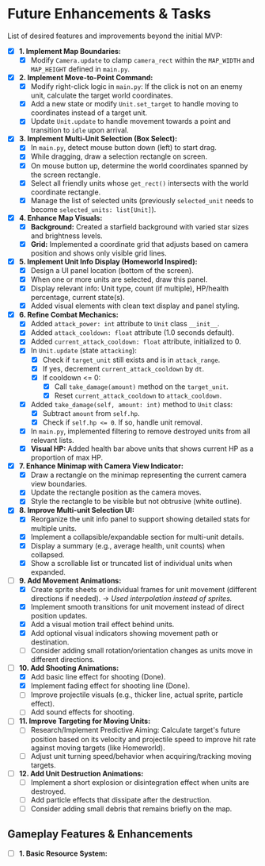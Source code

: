 # Future Enhancements & Tasks

List of desired features and improvements beyond the initial MVP:

- [x] **1. Implement Map Boundaries:**
    - [x] Modify `Camera.update` to clamp `camera_rect` within the `MAP_WIDTH` and `MAP_HEIGHT` defined in `main.py`.

- [x] **2. Implement Move-to-Point Command:**
    - [x] Modify right-click logic in `main.py`: If the click is not on an enemy unit, calculate the target world coordinates.
    - [x] Add a new state or modify `Unit.set_target` to handle moving to coordinates instead of a target unit.
    - [x] Update `Unit.update` to handle movement towards a point and transition to `idle` upon arrival.

- [x] **3. Implement Multi-Unit Selection (Box Select):**
    - [x] In `main.py`, detect mouse button down (left) to start drag.
    - [x] While dragging, draw a selection rectangle on screen.
    - [x] On mouse button up, determine the world coordinates spanned by the screen rectangle.
    - [x] Select all friendly units whose `get_rect()` intersects with the world coordinate rectangle.
    - [x] Manage the list of selected units (previously `selected_unit` needs to become `selected_units: list[Unit]`).

- [x] **4. Enhance Map Visuals:**
    - [x] **Background:** Created a starfield background with varied star sizes and brightness levels.
    - [x] **Grid:** Implemented a coordinate grid that adjusts based on camera position and shows only visible grid lines.

- [x] **5. Implement Unit Info Display (Homeworld Inspired):**
    - [x] Design a UI panel location (bottom of the screen).
    - [x] When one or more units are selected, draw this panel.
    - [x] Display relevant info: Unit type, count (if multiple), HP/health percentage, current state(s).
    - [x] Added visual elements with clean text display and panel styling.

- [x] **6. Refine Combat Mechanics:**
    - [x] Added `attack_power: int` attribute to `Unit` class `__init__`.
    - [x] Added `attack_cooldown: float` attribute (1.0 seconds default).
    - [x] Added `current_attack_cooldown: float` attribute, initialized to 0.
    - [x] In `Unit.update` (state `attacking`):
        - [x] Check if `target_unit` still exists and is in `attack_range`.
        - [x] If yes, decrement `current_attack_cooldown` by `dt`.
        - [x] If cooldown <= 0: 
            - [x] Call `take_damage(amount)` method on the `target_unit`.
            - [x] Reset `current_attack_cooldown` to `attack_cooldown`.
    - [x] Added `take_damage(self, amount: int)` method to `Unit` class:
        - [x] Subtract `amount` from `self.hp`.
        - [x] Check if `self.hp <= 0`. If so, handle unit removal.
    - [x] In `main.py`, implemented filtering to remove destroyed units from all relevant lists.
    - [x] **Visual HP:** Added health bar above units that shows current HP as a proportion of max HP.

- [x] **7. Enhance Minimap with Camera View Indicator:**
    - [x] Draw a rectangle on the minimap representing the current camera view boundaries.
    - [x] Update the rectangle position as the camera moves.
    - [x] Style the rectangle to be visible but not obtrusive (white outline).

- [x] **8. Improve Multi-unit Selection UI:**
    - [x] Reorganize the unit info panel to support showing detailed stats for multiple units.
    - [x] Implement a collapsible/expandable section for multi-unit details.
    - [x] Display a summary (e.g., average health, unit counts) when collapsed.
    - [x] Show a scrollable list or truncated list of individual units when expanded.

- [ ] **9. Add Movement Animations:**
    - [x] Create sprite sheets or individual frames for unit movement (different directions if needed). -> *Used interpolation instead of sprites.* 
    - [x] Implement smooth transitions for unit movement instead of direct position updates.
    - [x] Add a visual motion trail effect behind units.
    - [x] Add optional visual indicators showing movement path or destination.
    - [ ] Consider adding small rotation/orientation changes as units move in different directions.

- [ ] **10. Add Shooting Animations:**
    - [x] Add basic line effect for shooting (Done). 
    - [x] Implement fading effect for shooting line (Done).
    - [ ] Improve projectile visuals (e.g., thicker line, actual sprite, particle effect).
    - [ ] Add sound effects for shooting.

- [ ] **11. Improve Targeting for Moving Units:**
    - [ ] Research/Implement Predictive Aiming: Calculate target's future position based on its velocity and projectile speed to improve hit rate against moving targets (like Homeworld).
    - [ ] Adjust unit turning speed/behavior when acquiring/tracking moving targets.

- [ ] **12. Add Unit Destruction Animations:**
    - [ ] Implement a short explosion or disintegration effect when units are destroyed.
    - [ ] Add particle effects that dissipate after the destruction.
    - [ ] Consider adding small debris that remains briefly on the map.

## Gameplay Features & Enhancements

- [ ] **1. Basic Resource System:**
